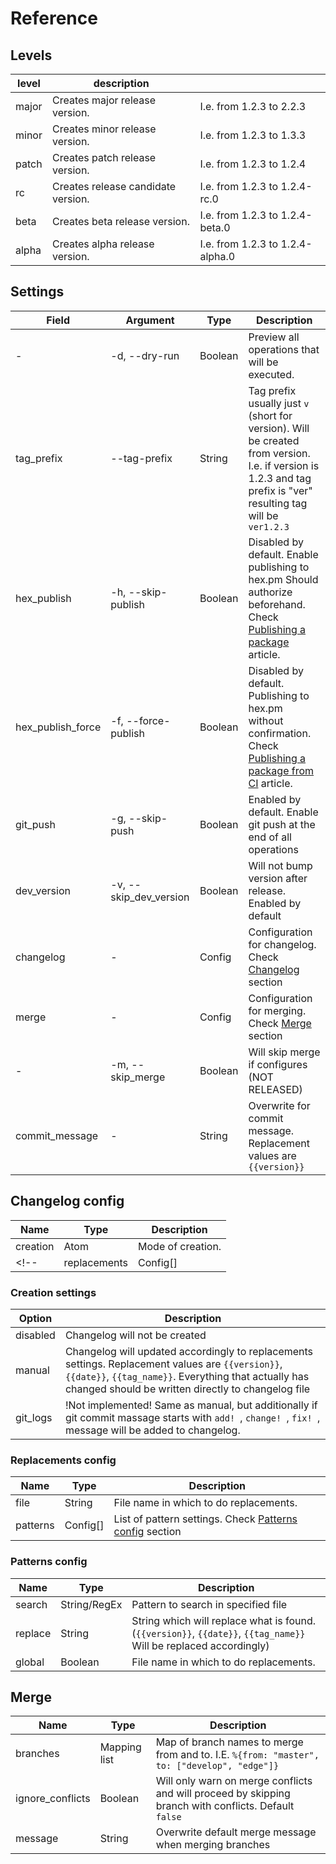 # Reference

## Levels
| level | description                         |                                   |
|-------|-------------------------------------|-----------------------------------|
| major | Creates major release version.     |  I.e. from 1.2.3 to 2.2.3         |
| minor | Creates minor release version.     |  I.e. from 1.2.3 to 1.3.3         |
| patch | Creates patch release version.     |  I.e. from 1.2.3 to 1.2.4         |
| rc    | Creates release candidate version. |  I.e. from 1.2.3 to 1.2.4-rc.0    |
| beta  | Creates beta release version.      |  I.e. from 1.2.3 to 1.2.4-beta.0  |
| alpha | Creates alpha release version.     |  I.e. from 1.2.3 to 1.2.4-alpha.0 |

## Settings
| Field       | Argument                | Type    | Description |
|-------------|-------------------------|---------|-------------|
| -           | -d, --dry-run           | Boolean | Preview all operations that will be executed. |
| tag_prefix  | --tag-prefix            | String  | Tag prefix usually just `v` (short for version). Will be created from version. I.e. if version is 1.2.3 and tag prefix is "ver" resulting tag will be `ver1.2.3` |
| hex_publish | -h, --skip-publish      | Boolean | Disabled by default. Enable publishing to hex.pm Should authorize beforehand. Check [Publishing a package](https://hex.pm/docs/publish) article. |
| hex_publish_force | -f, --force-publish | Boolean | Disabled by default. Publishing to hex.pm without confirmation. Check [Publishing a package from CI](https://hex.pm/docs/publish#publishing-from-ci) article. |
| git_push    | -g, --skip-push         | Boolean | Enabled by default. Enable git push at the end of all operations |
| dev_version | -v, --skip_dev_version  | Boolean | Will not bump version after release. Enabled by default |
| changelog   | -                       | Config  | Configuration for changelog. Check [Changelog](#changelog-config) section |
| merge       | -                       | Config  | Configuration for merging. Check [Merge](#merge) section |
| -           | -m, --skip_merge        | Boolean | Will skip merge if configures (NOT RELEASED) |
| commit_message  | -                   | String  | Overwrite for commit message. Replacement values are `{{version}}` |

## Changelog config
| Name          | Type      | Description                   |
|---------------|-----------|-------------------------------|
| creation      | Atom      | Mode of creation.             |
<!-- | replacements  | Config[]  | List of replacement settings. Check [Replacements config](#replacements-config) section | -->

### Creation settings
| Option        | Description                   |
|---------------|-------------------------------|
| disabled      | Changelog will not be created |
| manual        | Changelog will updated accordingly to replacements settings. Replacement values are `{{version}}`, `{{date}}`, `{{tag_name}}`. Everything that actually has changed should be written directly to changelog file |
| git_logs      | !Not implemented! Same as manual, but additionally if git commit massage starts with `add! `, `change! `, `fix! `, message will be added to changelog. |

### Replacements config
| Name      | Type      | Description                             |
|-----------|-----------|-----------------------------------------|
| file      | String    | File name in which to do replacements.  |
| patterns  | Config[]  | List of pattern settings. Check [Patterns config](#patterns-config) section |

### Patterns config
| Name      | Type          | Description                             |
|-----------|---------------|-----------------------------------------|
| search    | String/RegEx  | Pattern to search in specified file      |
| replace   | String        | String which will replace what is found. (`{{version}}`, `{{date}}`, `{{tag_name}}` Will be replaced accordingly)  |
| global    | Boolean       | File name in which to do replacements.  |

## Merge
| Name            | Type          | Description                                            |
|-----------------|---------------|--------------------------------------------------------|
| branches        | Mapping list  | Map of branch names to merge from and to. I.E. `%{from: "master", to: ["develop", "edge"]}`|
| ignore_conflicts | Boolean       | Will only warn on merge conflicts and will proceed by skipping branch with conflicts. Default `false` |
| message | String | Overwrite default merge message when merging branches |
